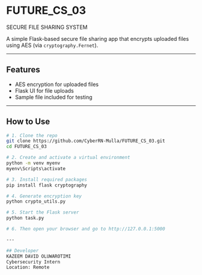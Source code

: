 # FUTURE_CS_03
SECURE FILE SHARING SYSTEM

A simple Flask-based secure file sharing app that encrypts uploaded files using AES (via `cryptography.Fernet`).

---

## Features

- AES encryption for uploaded files
- Flask UI for file uploads
- Sample file included for testing

---

## How to Use

```bash
# 1. Clone the repo
git clone https://github.com/CyberRN-Mulla/FUTURE_CS_03.git
cd FUTURE_CS_03

# 2. Create and activate a virtual environment
python -m venv myenv
myenv\Scripts\activate

# 3. Install required packages
pip install flask cryptography

# 4. Generate encryption key
python crypto_utils.py

# 5. Start the Flask server
python task.py

# 6. Then open your browser and go to http://127.0.0.1:5000

---

## Developer
KAZEEM DAVID OLUWAROTIMI
Cybersecurity Intern
Location: Remote
